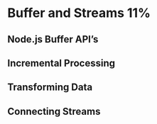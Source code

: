 # Buffer and Streams 11%

## Node.js Buffer API’s

## Incremental Processing

## Transforming Data

## Connecting Streams
